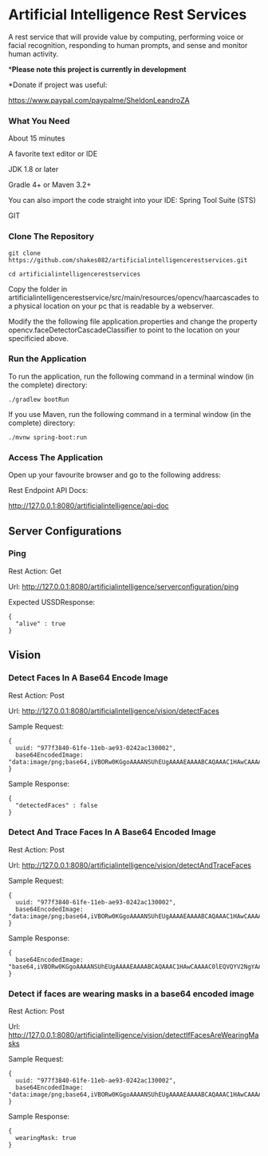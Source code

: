 # Artificial Intelligence Rest Services

A rest service that will provide value by computing, performing voice or facial recognition, responding to human prompts, and sense and monitor human activity.

***Please note this project is currently in development**

*Donate if project was useful:

https://www.paypal.com/paypalme/SheldonLeandroZA

### What You Need

About 15 minutes

A favorite text editor or IDE

JDK 1.8 or later

Gradle 4+ or Maven 3.2+

You can also import the code straight into your IDE: Spring Tool Suite (STS)

GIT

### Clone The Repository

``` git clone https://github.com/shakes082/artificialintelligencerestservices.git ```

``` cd artificialintelligencerestservices ```

Copy the folder in artificialintelligencerestservice/src/main/resources/opencv/haarcascades to a physical location on your pc that is readable by a webserver.

Modify the the following file application.properties and change the property opencv.faceDetectorCascadeClassifier to point to the location on your specificied above.

### Run the Application

To run the application, run the following command in a terminal window (in the complete) directory:


```./gradlew bootRun```

If you use Maven, run the following command in a terminal window (in the complete) directory:


```./mvnw spring-boot:run```

### Access The Application
Open up your favourite browser and go to the following address:

Rest Endpoint API Docs:

http://127.0.0.1:8080/artificialintelligence/api-doc


## Server Configurations

### Ping

Rest Action: Get

Url: http://127.0.0.1:8080/artificialintelligence/serverconfiguration/ping

Expected USSDResponse:

```
{
  "alive" : true
}
```

## Vision

### Detect Faces In A Base64 Encode Image

Rest Action: Post

Url: http://127.0.0.1:8080/artificialintelligence/vision/detectFaces

Sample Request:
```
{
  uuid: "977f3840-61fe-11eb-ae93-0242ac130002",
  base64EncodedImage: "data:image/png;base64,iVBORw0KGgoAAAANSUhEUgAAAAEAAAABCAQAAAC1HAwCAAAAC0lEQVQYV2NgYAAAAAMAAWgmWQ0AAAAASUVORK5CYII="
}

```

Sample Response:

```
{
  "detectedFaces" : false
}

```

### Detect And Trace Faces In A Base64 Encoded Image

Rest Action: Post

Url: http://127.0.0.1:8080/artificialintelligence/vision/detectAndTraceFaces

Sample Request:
```
{
  uuid: "977f3840-61fe-11eb-ae93-0242ac130002",
  base64EncodedImage: "data:image/png;base64,iVBORw0KGgoAAAANSUhEUgAAAAEAAAABCAQAAAC1HAwCAAAAC0lEQVQYV2NgYAAAAAMAAWgmWQ0AAAAASUVORK5CYII="
}

```

Sample Response:

```
{
  base64EncodedImage: "base64,iVBORw0KGgoAAAANSUhEUgAAAAEAAAABCAQAAAC1HAwCAAAAC0lEQVQYV2NgYAAAAAMAAWgmWQ0AAAAASUVORK5CYII="
}

```

### Detect if faces are wearing masks in a base64 encoded image

Rest Action: Post

Url: http://127.0.0.1:8080/artificialintelligence/vision/detectIfFacesAreWearingMasks

Sample Request:
```
{
  uuid: "977f3840-61fe-11eb-ae93-0242ac130002",
  base64EncodedImage: "data:image/png;base64,iVBORw0KGgoAAAANSUhEUgAAAAEAAAABCAQAAAC1HAwCAAAAC0lEQVQYV2NgYAAAAAMAAWgmWQ0AAAAASUVORK5CYII="
}

```

Sample Response:

```
{
  wearingMask: true
}

```
